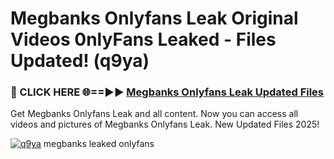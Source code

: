 # Megbanks Onlyfans Leak Original Videos 0nlyFans Leaked - Files Updated! (q9ya)

<h3>🔴 CLICK HERE 🌐==►► <a href="https://tinyurl.com/x26r9saj" rel="nofollow">Megbanks Onlyfans Leak Updated Files</a></h3>

Get Megbanks Onlyfans Leak and all content. Now you can access all videos and pictures of Megbanks Onlyfans Leak. New Updated Files 2025!

[![q9ya](https://i.imgur.com/LkgZPqh.gif)](https://tinyurl.com/x26r9saj)
megbanks leaked onlyfans